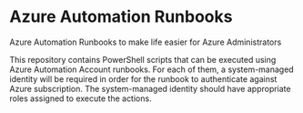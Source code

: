 # Azure Automation Runbooks
Azure Automation Runbooks to make life easier for Azure Administrators

This repository contains PowerShell scripts that can be executed using Azure Automation Account runbooks. For each of them, a system-managed identity will be required in order for the runbook to authenticate against Azure subscription. The system-managed identity should have appropriate roles assigned to execute the actions.
